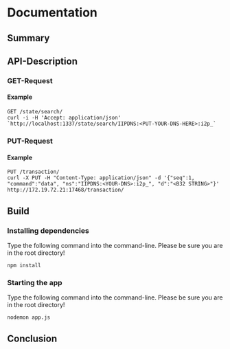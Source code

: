 # Documentation

## Summary

## API-Description

### GET-Request

#### Example

```
GET /state/search/
curl -i -H 'Accept: application/json' `http://localhost:1337/state/search/IIPDNS:<PUT-YOUR-DNS-HERE>:i2p_`
```

### PUT-Request

#### Example

```
PUT /transaction/
curl -X PUT -H "Content-Type: application/json" -d '{"seq":1, "command":"data", "ns":"IIPDNS:<YOUR-DNS>:i2p_", "d":"<B32 STRING>"}' http://172.19.72.21:17468/transaction/
```

## Build

### Installing dependencies
Type the following command into the command-line. Please be sure you are in the root directory!

`npm install`

### Starting the app
Type the following command into the command-line. Please be sure you are in the root directory!

`nodemon app.js`

## Conclusion
